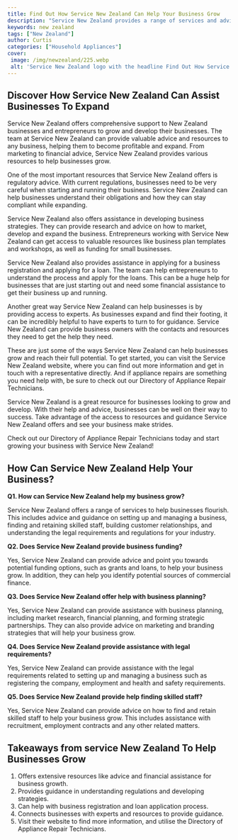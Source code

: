 ```yaml
---
title: Find Out How Service New Zealand Can Help Your Business Grow
description: "Service New Zealand provides a range of services and advice to help businesses thrive in the local economy Discover how your business can benefit and learn more about the services and support available"
keywords: new zealand
tags: ["New Zealand"]
author: Curtis
categories: ["Household Appliances"]
cover: 
 image: /img/newzealand/225.webp
 alt: 'Service New Zealand logo with the headline Find Out How Service New Zealand Can Help Your Business Grow'
---
```

## Discover How Service New Zealand Can Assist Businesses To Expand

Service New Zealand offers comprehensive support to New Zealand businesses and entrepreneurs to grow and develop their businesses. The team at Service New Zealand can provide valuable advice and resources to any business, helping them to become profitable and expand. From marketing to financial advice, Service New Zealand provides various resources to help businesses grow.

One of the most important resources that Service New Zealand offers is regulatory advice. With current regulations, businesses need to be very careful when starting and running their business. Service New Zealand can help businesses understand their obligations and how they can stay compliant while expanding.

Service New Zealand also offers assistance in developing business strategies. They can provide research and advice on how to market, develop and expand the business. Entrepreneurs working with Service New Zealand can get access to valuable resources like business plan templates and workshops, as well as funding for small businesses. 

Service New Zealand also provides assistance in applying for a business registration and applying for a loan. The team can help entrepreneurs to understand the process and apply for the loans. This can be a huge help for businesses that are just starting out and need some financial assistance to get their business up and running.

Another great way Service New Zealand can help businesses is by providing access to experts. As businesses expand and find their footing, it can be incredibly helpful to have experts to turn to for guidance. Service New Zealand can provide business owners with the contacts and resources they need to get the help they need.

These are just some of the ways Service New Zealand can help businesses grow and reach their full potential. To get started, you can visit the Service New Zealand website, where you can find out more information and get in touch with a representative directly. And if appliance repairs are something you need help with, be sure to check out our Directory of Appliance Repair Technicians. 

Service New Zealand is a great resource for businesses looking to grow and develop. With their help and advice, businesses can be well on their way to success. Take advantage of the access to resources and guidance Service New Zealand offers and see your business make strides. 

Check out our Directory of Appliance Repair Technicians today and start growing your business with Service New Zealand!

## How Can Service New Zealand Help Your Business?

**Q1. How can Service New Zealand help my business grow?** 

Service New Zealand offers a range of services to help businesses flourish. This includes advice and guidance on setting up and managing a business, finding and retaining skilled staff, building customer relationships, and understanding the legal requirements and regulations for your industry.

**Q2. Does Service New Zealand provide business funding?** 

Yes, Service New Zealand can provide advice and point you towards potential funding options, such as grants and loans, to help your business grow. In addition, they can help you identify potential sources of commercial finance.

**Q3. Does Service New Zealand offer help with business planning?** 

Yes, Service New Zealand can provide assistance with business planning, including market research, financial planning, and forming strategic partnerships. They can also provide advice on marketing and branding strategies that will help your business grow.

**Q4. Does Service New Zealand provide assistance with legal requirements?** 

Yes, Service New Zealand can provide assistance with the legal requirements related to setting up and managing a business such as registering the company, employment and health and safety requirements.

**Q5. Does Service New Zealand provide help finding skilled staff?**

Yes, Service New Zealand can provide advice on how to find and retain skilled staff to help your business grow. This includes assistance with recruitment, employment contracts and any other related matters.

## Takeaways from service New Zealand To Help Businesses Grow

1. Offers extensive resources like advice and financial assistance for business growth.
2. Provides guidance in understanding regulations and developing strategies. 
3. Can help with business registration and loan application process.
4. Connects businesses with experts and resources to provide guidance.
5. Visit their website to find more information, and utilise the Directory of Appliance Repair Technicians.
